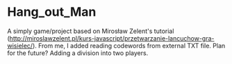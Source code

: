# Hang_out_Man
A simply game/project based on Mirosław Zelent's tutorial (http://miroslawzelent.pl/kurs-javascript/przetwarzanie-lancuchow-gra-wisielec/).
From me, I added reading codewords from external TXT file.
Plan for the future? Adding a division into two players.
